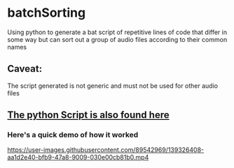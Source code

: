 # batchSorting
Using python to generate a bat script of repetitive lines of code that differ in some way but can sort out a group of audio files according to their common names


## Caveat:
The script generated is not generic and must not be used for other audio files


## [The python Script is also found here](https://github.com/David-Main/batchSorting/blob/main/BibleSort.py)

### Here's a quick demo of how it worked

https://user-images.githubusercontent.com/89542969/139326408-aa1d2e40-bfb9-47a8-9009-030e00cb81b0.mp4

